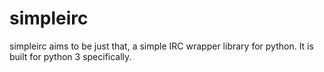 # simpleirc
simpleirc aims to be just that, a simple IRC wrapper library for python. It is
built for python 3 specifically.